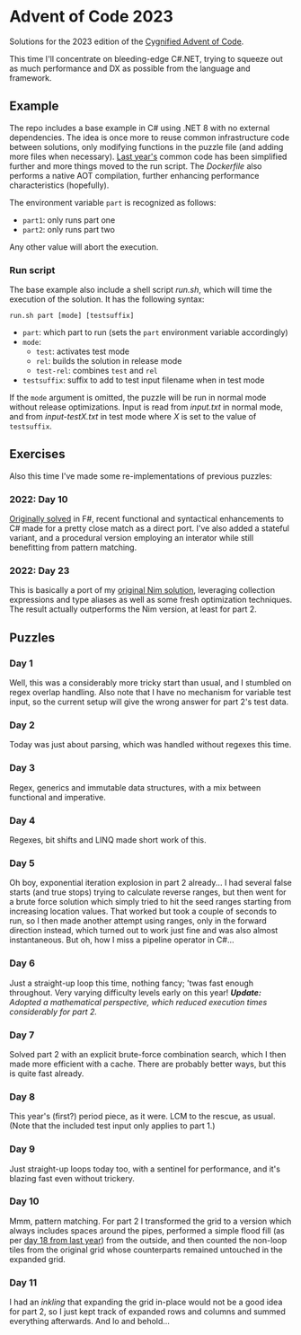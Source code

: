 Advent of Code 2023
===================

Solutions for the 2023 edition of the [Cygnified Advent of Code](https://aoc.cygni.se/).

This time I'll concentrate on bleeding-edge C#.NET, trying to squeeze out as much performance and DX as possible from the language and framework.


Example
-------

The repo includes a base example in C# using .NET 8 with no external dependencies. The idea is once more to reuse common infrastructure code between solutions, only modifying functions in the puzzle file (and adding more files when necessary). [Last year's](https://github.com/lrc-se/aoc-2022) common code has been simplified further and more things moved to the run script. The *Dockerfile* also performs a native AOT compilation, further enhancing performance characteristics (hopefully).

The environment variable `part` is recognized as follows:

- `part1`: only runs part one
- `part2`: only runs part two

Any other value will abort the execution.

### Run script

The base example also include a shell script *run.sh*, which will time the execution of the solution. It has the following syntax:

`run.sh part [mode] [testsuffix]`

- `part`: which part to run (sets the `part` environment variable accordingly)
- `mode`:
  - `test`: activates test mode
  - `rel`: builds the solution in release mode
  - `test-rel`: combines `test` and `rel`
- `testsuffix`: suffix to add to test input filename when in test mode

If the `mode` argument is omitted, the puzzle will be run in normal mode without release optimizations. Input is read from *input.txt* in normal mode, and from *input-testX.txt* in test mode where *X* is set to the value of `testsuffix`.


Exercises
---------

Also this time I've made some re-implementations of previous puzzles:

### 2022: Day 10

[Originally solved](https://github.com/lrc-se/aoc-2022/blob/main/day10/Puzzle.fs) in F#, recent functional and syntactical enhancements to C# made for a pretty close match as a direct port. I've also added a stateful variant, and a procedural version employing an interator while still benefitting from pattern matching.

### 2022: Day 23

This is basically a port of my [original Nim solution](https://github.com/lrc-se/aoc-2022/blob/b89e50a699b0bf3adad05f0b6dcca464efd6ccbb/day23/puzzle.nim), leveraging collection expressions and type aliases as well as some fresh optimization techniques. The result actually outperforms the Nim version, at least for part 2.


Puzzles
-------

### Day 1

Well, this was a considerably more tricky start than usual, and I stumbled on regex overlap handling. Also note that I have no mechanism for variable test input, so the current setup will give the wrong answer for part 2's test data.

### Day 2

Today was just about parsing, which was handled without regexes this time.

### Day 3

Regex, generics and immutable data structures, with a mix between functional and imperative.

### Day 4

Regexes, bit shifts and LINQ made short work of this.

### Day 5

Oh boy, exponential iteration explosion in part 2 already... I had several false starts (and true stops) trying to calculate reverse ranges, but then went for a brute force solution which simply tried to hit the seed ranges starting from increasing location values. That worked but took a couple of seconds to run, so I then made another attempt using ranges, only in the forward direction instead, which turned out to work just fine and was also almost instantaneous. But oh, how I miss a pipeline operator in C#...

### Day 6

Just a straight-up loop this time, nothing fancy; 'twas fast enough throughout. Very varying difficulty levels early on this year!
*__Update:__ Adopted a mathematical perspective, which reduced execution times considerably for part 2.*

### Day 7

Solved part 2 with an explicit brute-force combination search, which I then made more efficient with a cache. There are probably better ways, but this is quite fast already.

### Day 8

This year's (first?) period piece, as it were. LCM to the rescue, as usual. (Note that the included test input only applies to part 1.)

### Day 9

Just straight-up loops today too, with a sentinel for performance, and it's blazing fast even without trickery.

### Day 10

Mmm, pattern matching. For part 2 I transformed the grid to a version which always includes spaces around the pipes, performed a simple flood fill (as per [day 18 from last year](https://github.com/lrc-se/aoc-2022/blob/main/day18/puzzle.nim)) from the outside, and then counted the non-loop tiles from the original grid whose counterparts remained untouched in the expanded grid.

### Day 11

I had an *inkling* that expanding the grid in-place would not be a good idea for part 2, so I just kept track of expanded rows and columns and summed everything afterwards. And lo and behold...
